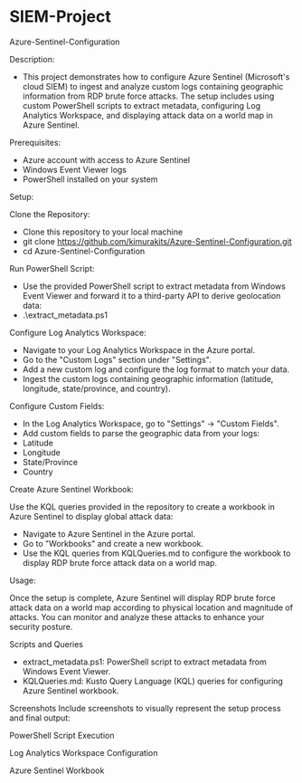 # SIEM-Project
Azure-Sentinel-Configuration

Description: 
  - This project demonstrates how to configure Azure Sentinel (Microsoft's cloud SIEM) to ingest and analyze custom logs containing geographic information from RDP brute force attacks. 
The setup includes using custom PowerShell scripts to extract metadata, configuring Log Analytics Workspace, and displaying attack data on a world map in Azure Sentinel.

Prerequisites:
  - Azure account with access to Azure Sentinel
  - Windows Event Viewer logs
  - PowerShell installed on your system

Setup:

Clone the Repository:
  - Clone this repository to your local machine
  - git clone https://github.com/kimurakits/Azure-Sentinel-Configuration.git
  - cd Azure-Sentinel-Configuration

Run PowerShell Script:
  - Use the provided PowerShell script to extract metadata from Windows Event Viewer and forward it to a third-party API to derive geolocation data:
  - .\extract_metadata.ps1


Configure Log Analytics Workspace:
  - Navigate to your Log Analytics Workspace in the Azure portal.
  - Go to the "Custom Logs" section under "Settings".
  - Add a new custom log and configure the log format to match your data.
  - Ingest the custom logs containing geographic information (latitude, longitude, state/province, and country).


Configure Custom Fields:
  - In the Log Analytics Workspace, go to "Settings" -> "Custom Fields".
  - Add custom fields to parse the geographic data from your logs:
  - Latitude
  - Longitude
  - State/Province
  - Country


Create Azure Sentinel Workbook:

Use the KQL queries provided in the repository to create a workbook in Azure Sentinel to display global attack data:
  - Navigate to Azure Sentinel in the Azure portal.
  - Go to "Workbooks" and create a new workbook.
  - Use the KQL queries from KQLQueries.md to configure the workbook to display RDP brute force attack data on a world map.


Usage:

Once the setup is complete, Azure Sentinel will display RDP brute force attack data on a world map according to physical location and magnitude of attacks. 
You can monitor and analyze these attacks to enhance your security posture.


Scripts and Queries
  - extract_metadata.ps1: PowerShell script to extract metadata from Windows Event Viewer.
  - KQLQueries.md: Kusto Query Language (KQL) queries for configuring Azure Sentinel workbook.


Screenshots
Include screenshots to visually represent the setup process and final output:

PowerShell Script Execution

Log Analytics Workspace Configuration

Azure Sentinel Workbook


